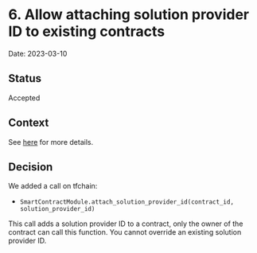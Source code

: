 # 6. Allow attaching solution provider ID to existing contracts

Date: 2023-03-10

## Status

Accepted

## Context

See [here](https://github.com/threefoldtech/tfchain/issues/630) for more details.

## Decision

We added a call on tfchain:

- `SmartContractModule.attach_solution_provider_id(contract_id, solution_provider_id)`

This call adds a solution provider ID to a contract, only the owner of the contract can call this function.
You cannot override an existing solution provider ID.
